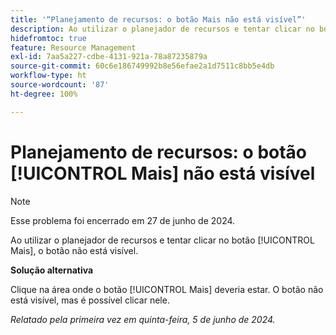 ```yaml
---
title: '“Planejamento de recursos: o botão Mais não está visível”'
description: Ao utilizar o planejador de recursos e tentar clicar no botão [!UICONTROL Mais], o botão não está visível. Uma solução alternativa está disponível.
hidefromtoc: true
feature: Resource Management
exl-id: 7aa5a227-cdbe-4131-921a-78a87235879a
source-git-commit: 60c6e186749992b8e56efae2a1d7511c8bb5e4db
workflow-type: ht
source-wordcount: '87'
ht-degree: 100%

---
```


# Planejamento de recursos: o botão [!UICONTROL Mais] não está visível

>[!NOTE]
>
>Esse problema foi encerrado em 27 de junho de 2024.

Ao utilizar o planejador de recursos e tentar clicar no botão [!UICONTROL Mais], o botão não está visível.

**Solução alternativa**

Clique na área onde o botão [!UICONTROL Mais] deveria estar. O botão não está visível, mas é possível clicar nele.

_Relatado pela primeira vez em quinta-feira, 5 de junho de 2024._
